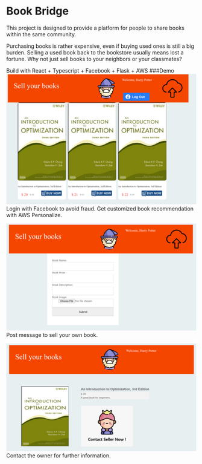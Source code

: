 # Book Bridge

This project is designed to provide a platform for people to share books within the same community.

Purchasing books is rather expensive, even if buying used ones is still a big burden. Selling a used book back to
the bookstore usually means lost a fortune. Why not just sell books to your neighbors or your classmates? 

Build with React + Typescript + Facebook + Flask + AWS
###Demo
![image1](./doc/1.png)
Login with Facebook to avoid fraud. 
Get customized book recommendation with AWS Personalize.

![image1](./doc/2.png)
Post message to sell your own book.

![image1](./doc/3.png)
Contact the owner for further information.